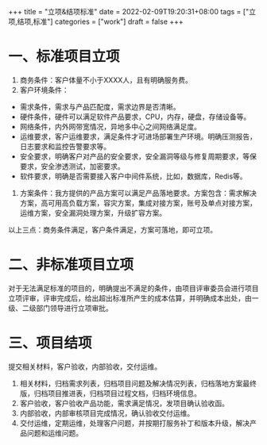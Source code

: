 +++
title = "立项&结项标准"
date = 2022-02-09T19:20:31+08:00
tags = ["立项,结项,标准"]
categories = ["work"]
draft = false
+++

# 一、标准项目立项

1.  商务条件：客户体量不小于XXXX人，且有明确服务费。
2.  客户环境条件：

-   需求条件，需求与产品匹配度，需求边界是否清晰。
-   硬件条件，硬件可以满足软件产品要求，CPU，内存，硬盘，存储设备等。
-   网络条件，内外网带宽情况，异地多中心之间网络满足度。
-   运维要求，客户运维要求，满足条件才可进场部署生产环境。明确压测报告，日志要求和监控告警要求等。
-   安全要求，明确客户对产品的安全要求，安全漏洞等级与修复周期要求，等保要求，安全渗透测试，加密要求。
-   软件要求，明确是否需要接入客户中间件系统，比如，数据库，Redis等。

1.  方案条件：我方提供的产品方案可以满足产品落地要求。方案包含：需求解决方案，高可用高负载方案，容灾方案，集成对接方案，账号及单点对接方案，运维方案，安全漏洞处理方案，升级扩容方案。

以上三点：商务条件满足，客户条件满足，方案可落地，即可立项。

# 二、非标准项目立项

对于无法满足标准的项目的，明确提出不满足的条件，由项目评审委员会进行项目立项评审，评审完成后，给出超出标准所产生的成本估算，并明确成本出处，由一级、二级部门领导进行立项审批。

# 三、项目结项

提交相关材料，客户验收，内部验收，交付运维。

1.  相关材料，归档需求列表，归档项目问题及解决情况列表，归档落地方案最终版，归档项目推进表，归档项目过程文档，归档环境信息。
2.  客户验收，客户验收产品功能，需求满足情况，发项目确认验收函。
3.  内部验收，内部审核项目完成情况，确认验收交付运维。
4.  交付运维，定期运维，处理客户问题，并按期打服务补丁和版本升级，解决产品问题和运维问题。
